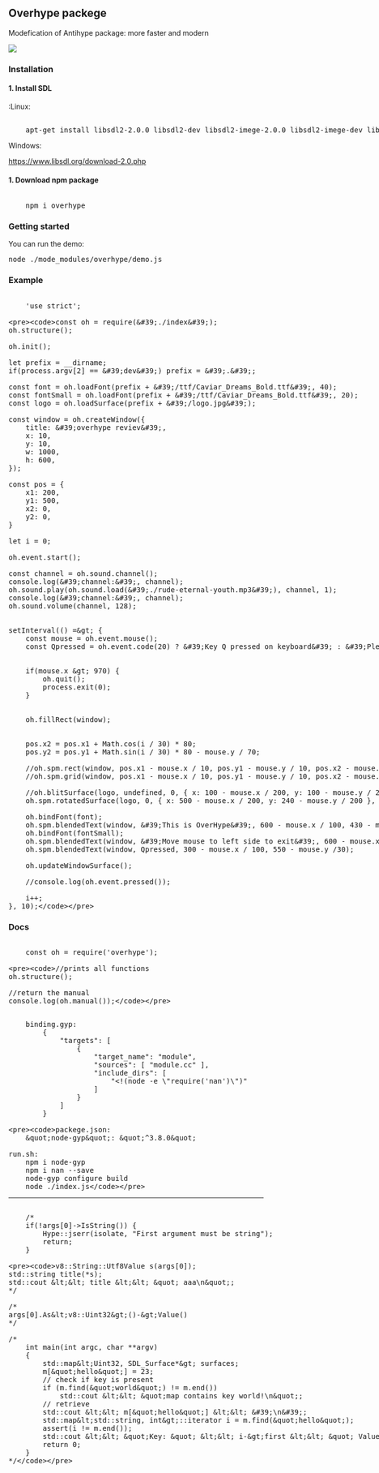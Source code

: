 <h2>Overhype packege</h2>
<p>Modefication of Antihype package: more faster and modern</p>
<img src="http://t-m.com.ua/images/overhype-js.jpg" style="margin: auto">


<h3>Installation</h3>
<h4>1. Install SDL</h4>

<p>:Linux:</p>
<xmp> 
    apt-get install libsdl2-2.0.0 libsdl2-dev libsdl2-imege-2.0.0 libsdl2-imege-dev libsdl2-ttf-2.0.0 libsdl2-ttf-dev libsdl2-mixer-2.0-0  libsdl2-mixer-dev
</xmp>

<p>Windows:</p>
<a href="https://www.libsdl.org/download-2.0.php">
    https://www.libsdl.org/download-2.0.php
</a>

<h4>1. Download npm package</h4>
<xmp>
    npm i overhype
</xmp>


<h3>Getting started</h3>
<p> You can run the demo: <xmp>node ./mode_modules/overhype/demo.js</xmp></p>



<h3>Example</h3>

<xmp>
    'use strict';

    const oh = require('./index');
    oh.structure();

    oh.init();

    let prefix = __dirname;
    if(process.argv[2] == 'dev') prefix = '.';

    const font = oh.loadFont(prefix + '/ttf/Caviar_Dreams_Bold.ttf', 40);
    const fontSmall = oh.loadFont(prefix + '/ttf/Caviar_Dreams_Bold.ttf', 20);
    const logo = oh.loadSurface(prefix + '/logo.jpg');

    const window = oh.createWindow({
        title: 'overhype reviev',
        x: 10,
        y: 10,
        w: 1000,
        h: 600,
    });

    const pos = {
        x1: 200,
        y1: 500,
        x2: 0,
        y2: 0,
    }

    let i = 0;

    oh.event.start();

    const channel = oh.sound.channel();
    console.log('channel:', channel);
    oh.sound.play(oh.sound.load('./rude-eternal-youth.mp3'), channel, 1);
    console.log('channel:', channel);
    oh.sound.volume(channel, 128);


    setInterval(() => {
        const mouse = oh.event.mouse();
        const Qpressed = oh.event.code(20) ? 'Key Q pressed on keyboard' : 'Please press Q on keyboard';
        
        
        if(mouse.x > 970) {
            oh.quit();
            process.exit(0);
        }
        
        
        oh.fillRect(window);

            
        pos.x2 = pos.x1 + Math.cos(i / 30) * 80;
        pos.y2 = pos.y1 + Math.sin(i / 30) * 80 - mouse.y / 70;
    
        //oh.spm.rect(window, pos.x1 - mouse.x / 10, pos.y1 - mouse.y / 10, pos.x2 - mouse.x / 10, pos.y2 - mouse.y / 10);
        //oh.spm.grid(window, pos.x1 - mouse.x / 10, pos.y1 - mouse.y / 10, pos.x2 - mouse.x / 10, pos.y2 - mouse.y / 10, 4);
    
        //oh.blitSurface(logo, undefined, 0, { x: 100 - mouse.x / 200, y: 100 - mouse.y / 200 });
        oh.spm.rotatedSurface(logo, 0, { x: 500 - mouse.x / 200, y: 240 - mouse.y / 200 }, 0, 1, 1 );

        oh.bindFont(font);
        oh.spm.blendedText(window, 'This is OverHype', 600 - mouse.x / 100, 430 - mouse.y / 100);
        oh.bindFont(fontSmall);
        oh.spm.blendedText(window, 'Move mouse to left side to exit', 600 - mouse.x / 10, 500 - mouse.y / 50);
        oh.spm.blendedText(window, Qpressed, 300 - mouse.x / 100, 550 - mouse.y /30);

        oh.updateWindowSurface();

        //console.log(oh.event.pressed());

        i++;
    }, 10);
</xmp>




<h3>Docs</h3>
<xmp>
    const oh = require('overhype');

    //prints all functions
    oh.structure();

    //return the manual
    console.log(oh.manual());

</xmp>

<xmp>
    binding.gyp:
        {
            "targets": [
                {
                    "target_name": "module",
                    "sources": [ "module.cc" ],
                    "include_dirs": [
                        "<!(node -e \"require('nan')\")"    
                    ]                                       
                }                                       
            ]                                           
        }                                           

    packege.json:
        "node-gyp": "^3.8.0"

    run.sh:
        npm i node-gyp
        npm i nan --save
        node-gyp configure build
        node ./index.js
</xmp>
<hr>
<xmp>
    /*
    if(!args[0]->IsString()) {
        Hype::jserr(isolate, "First argument must be string");
        return;
    }

    v8::String::Utf8Value s(args[0]);
    std::string title(*s);
    std::cout << title << " aaa\n";
    */

    /*
    args[0].As<v8::Uint32>()->Value()
    */

    /*
        int main(int argc, char **argv)
        {
            std::map<Uint32, SDL_Surface*> surfaces;
            m["hello"] = 23;
            // check if key is present
            if (m.find("world") != m.end())
                std::cout << "map contains key world!\n";
            // retrieve
            std::cout << m["hello"] << '\n';
            std::map<std::string, int>::iterator i = m.find("hello");
            assert(i != m.end());
            std::cout << "Key: " << i->first << " Value: " << i->second << '\n';
            return 0;
        }
    */
</xmp>